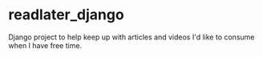 # readlater_django
Django project to help keep up with articles and videos I'd like to consume when I have free time.
